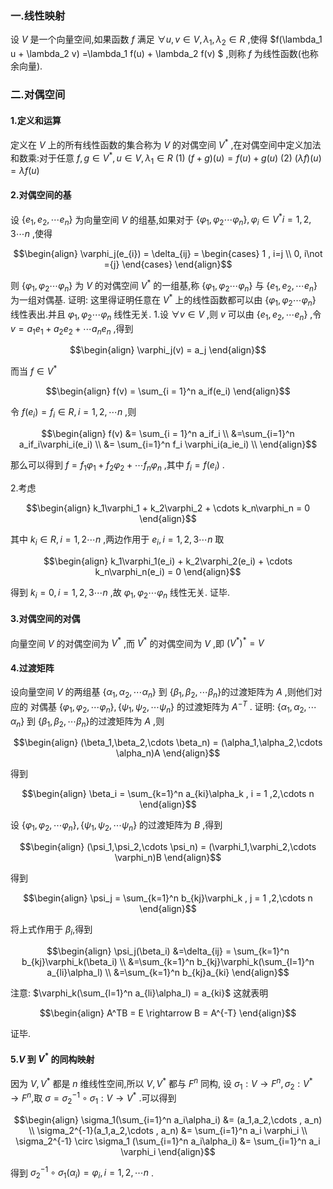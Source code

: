 ### 一.线性映射
设 $V$ 是一个向量空间,如果函数 $f$ 满足 $\forall u,v \in V , \lambda_1,\lambda_2 \in R$ ,使得 $f(\lambda_1 u + \lambda_2 v)  =\lambda_1 f(u) + \lambda_2 f(v) $ ,则称 $f$ 为线性函数(也称余向量).

### 二.对偶空间
#### 1.定义和运算
定义在 $V$ 上的所有线性函数的集合称为 $V$ 的对偶空间 $V^*$ ,在对偶空间中定义加法和数乘:对于任意 $f,g \in V^{*} , u \in V ,\lambda_1  \in R$
(1) $(f + g)(u) = f(u) +  g(u)$ 
(2) $(\lambda f)(u) = \lambda f(u)$

#### 2.对偶空间的基
设 $\{e_1 , e_2, \cdots e_n\}$ 为向量空间 $V$ 的组基,如果对于 $\{\varphi_1 ,\varphi_2 \cdots \varphi_n\} ,\varphi_i \in V^{*} i = 1,2,3\cdots n$ ,使得

$$\begin{align}
    \varphi_j(e_{i}) = \delta_{ij} = \begin{cases}
        1 , i=j \\
        0, i\not ={j}
    \end{cases}
\end{align}$$

则 $\{\varphi_1 ,\varphi_2 \cdots \varphi_n\}$ 为 $V$ 的对偶空间 $V^{*}$ 的一组基,称 $\{\varphi_1 ,\varphi_2 \cdots \varphi_n\}$ 与 $\{e_1 , e_2, \cdots e_n\}$ 为一组对偶基.
证明:
这里得证明任意在 $V^{*}$ 上的线性函数都可以由 $\{\varphi_1 ,\varphi_2 \cdots \varphi_n\}$ 线性表出.并且 $\varphi_1 ,\varphi_2 \cdots \varphi_n$ 线性无关. 
1.设 $\forall v \in V$ ,则 $v$ 可以由 $\{e_1 , e_2, \cdots e_n\}$ ,令 $v = a_1e_1 + a_2e_2 + \cdots a_ne_n$ ,得到

$$\begin{align}
    \varphi_j(v) = a_j
\end{align}$$

而当 $f \in V^{*}$

$$\begin{align}
    f(v) = \sum_{i = 1}^n a_if(e_i)
\end{align}$$

令 $f(e_i) = f_i \in R , i = 1,2,\cdots n$ ,则

$$\begin{align}
    f(v) &= \sum_{i = 1}^n a_if_i \\
    &=\sum_{i=1}^n a_if_i\varphi_i(e_i) \\
    &= \sum_{i=1}^n f_i \varphi_i(a_ie_i)  \\
\end{align}$$

那么可以得到 $f = f_1\varphi_1 + f_2\varphi_2 + \cdots f_n\varphi_n$ ,其中 $f_i = f(e_i)$ .

2.考虑

$$\begin{align}
    k_1\varphi_1 + k_2\varphi_2 + \cdots k_n\varphi_n = 0
\end{align}$$

其中 $k_i \in R, i= 1,2\cdots n$ ,两边作用于 $e_i ,i=1,2,3\cdots n$ 取

$$\begin{align}
    k_1\varphi_1(e_i) + k_2\varphi_2(e_i) + \cdots k_n\varphi_n(e_i) = 0
\end{align}$$

得到 $k_i = 0 ,i=1,2,3\cdots n$ ,故 $\varphi_1 ,\varphi_2 \cdots \varphi_n$ 线性无关.
证毕.

#### 3.对偶空间的对偶
向量空间 $V$ 的对偶空间为 $V^{*}$ ,而 $V^{*}$ 的对偶空间为 $V$ ,即 $(V^{*})^{*} = V$

#### 4.过渡矩阵
设向量空间 $V$ 的两组基 $\{\alpha_1,\alpha_2,\cdots \alpha_n\}$ 到 $\{\beta_1,\beta_2,\cdots \beta_n\}$的过渡矩阵为 $A$ ,则他们对应的 对偶基 $\{\varphi_1,\varphi_2,\cdots \varphi_n\},\{\psi_1,\psi_2,\cdots \psi_n\}$  的过渡矩阵为 $A^{-T}$ .
证明:
$\{\alpha_1,\alpha_2,\cdots \alpha_n\}$ 到 $\{\beta_1,\beta_2,\cdots \beta_n\}$的过渡矩阵为 $A$ ,则

$$\begin{align}
    (\beta_1,\beta_2,\cdots \beta_n) = (\alpha_1,\alpha_2,\cdots \alpha_n)A
\end{align}$$

得到

$$\begin{align}
    \beta_i = \sum_{k=1}^n a_{ki}\alpha_k , i = 1 ,2,\cdots n
\end{align}$$

设 $\{\varphi_1,\varphi_2,\cdots \varphi_n\},\{\psi_1,\psi_2,\cdots \psi_n\}$  的过渡矩阵为 $B$ ,得到

$$\begin{align}
    (\psi_1,\psi_2,\cdots \psi_n) = (\varphi_1,\varphi_2,\cdots \varphi_n)B
\end{align}$$

得到

$$\begin{align}
    \psi_j = \sum_{k=1}^n b_{kj}\varphi_k , j = 1 ,2,\cdots n
\end{align}$$

将上式作用于 $\beta_i$,得到

$$\begin{align}
    \psi_j(\beta_i) &=\delta_{ij} = \sum_{k=1}^n b_{kj}\varphi_k(\beta_i) \\
    &=\sum_{k=1}^n b_{kj}\varphi_k(\sum_{l=1}^n a_{li}\alpha_l) \\
    &=\sum_{k=1}^n b_{kj}a_{ki}
\end{align}$$

注意: $\varphi_k(\sum_{l=1}^n a_{li}\alpha_l) = a_{ki}$ 这就表明

$$\begin{align}
    A^TB = E \rightarrow B = A^{-T}
\end{align}$$

证毕.


#### 5.$V$ 到 $V^{*}$ 的同构映射
因为 $V,V^{*}$ 都是 $n$ 维线性空间,所以 $V,V^{*}$ 都与 $F^n$ 同构, 设 $\sigma_1:V \rightarrow F^n , \sigma_2 : V^{*} \rightarrow F^n$,取 $\sigma = \sigma_2^{-1} \circ \sigma_1 :V \rightarrow V^{*}$ .可以得到

$$\begin{align}
    \sigma_1(\sum_{i=1}^n a_i\alpha_i) &= (a_1,a_2,\cdots , a_n) \\
    \sigma_2^{-1}(a_1,a_2,\cdots , a_n) &= \sum_{i=1}^n a_i \varphi_i  \\
    \sigma_2^{-1} \circ \sigma_1 (\sum_{i=1}^n a_i\alpha_i) &= \sum_{i=1}^n a_i \varphi_i
\end{align}$$

得到 $\sigma_2^{-1} \circ \sigma_1(\alpha_i) = \varphi_i,i=1,2,\cdots n$ .

